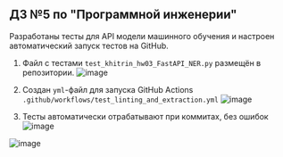 ## ДЗ №5 по "Программной инженерии"

Разработаны тесты для API модели машинного обучения и настроен автоматический запуск тестов на GitHub.

1. Файл с тестами `test_khitrin_hw03_FastAPI_NER.py` размещён в репозитории.
![image](https://github.com/khit-mle/swe-hw05/assets/149804920/8f615ae6-3b49-4a89-96c6-88715afca464)

2. Создан `yml`-файл для запуска GitHub Actions `.github/workflows/test_linting_and_extraction.yml`
![image](https://github.com/khit-mle/swe-hw05/assets/149804920/72edc2fe-8be5-41dd-8431-f75e6724ec4d)

3. Тесты автоматически отрабатывают при коммитах, без ошибок
![image](https://github.com/khit-mle/swe-hw05/assets/149804920/fbdc0136-6706-42fc-b19c-b757d632280a)

![image](https://github.com/khit-mle/swe-hw05/assets/149804920/ffae0494-ec6e-410c-9399-ae7db4397cee)
